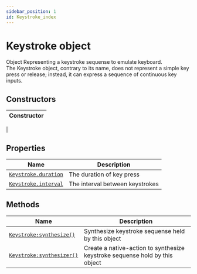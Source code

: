 ```yaml
---
sidebar_position: 1
id: Keystroke_index
---
```


# Keystroke object
Object Representing a keystroke sequense to emulate keyboard.<br/>
The Keystroke object, contrary to its name, does not represent a simple key press or release; instead, it can express a sequence of continuous key inputs.

## Constructors
|Constructor|
|---|
|

## Properties
|Name|Description|
|-|-|
|[```Keystroke.duration```](/libs/mapper/Keystroke/Keystroke_duration)|The duration of key press|
|[```Keystroke.interval```](/libs/mapper/Keystroke/Keystroke_interval)|The interval between keystrokes|

## Methods
|Name|Description|
|-|-|
|[```Keystroke:synthesize()```](/libs/mapper/Keystroke/Keystroke-synthesize)|Synthesize keystroke sequense held by this object|
|[```Keystroke:synthesizer()```](/libs/mapper/Keystroke/Keystroke-synthesizer)|Create a  native-action to synthesize keystroke sequense hold by this object|
